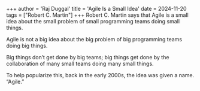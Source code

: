 +++
author = 'Raj Duggal'
title = 'Agile Is a Small Idea'
date = 2024-11-20
tags = ["Robert C. Martin"]
+++
Robert C. Martin says that Agile is a small idea about the small problem of small programming teams doing small things.

Agile is not a big idea about the big problem of big programming teams doing big things.

Big things don’t get done by big teams; big things get done by the collaboration of many small teams doing many small things.

To help popularize this, back in the early 2000s, the idea was given a name. “Agile.”
